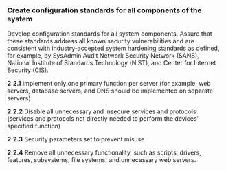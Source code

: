 ### Create configuration standards for all components of the system

Develop configuration standards for all system components. Assure that these standards address all known security vulnerabilities and are consistent with industry-accepted system hardening standards as defined, for example, by SysAdmin Audit Network Security Network (SANS), National Institute of Standards Technology (NIST), and Center for Internet Security (CIS).

**2.2.1** Implement only one primary function per server (for example, web servers, database servers, and DNS should be implemented on separate servers)

**2.2.2** Disable all unnecessary and insecure services and protocols (services and protocols not directly needed to perform the devices’ specified function)

**2.2.3** Security parameters set to prevent misuse

**2.2.4** Remove all unnecessary functionality, such as scripts, drivers, features, subsystems, file systems, and unnecessary web servers.
